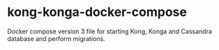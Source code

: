 # kong-konga-docker-compose
Docker compose version 3 file for starting Kong, Konga and Cassandra database and perform migrations.
